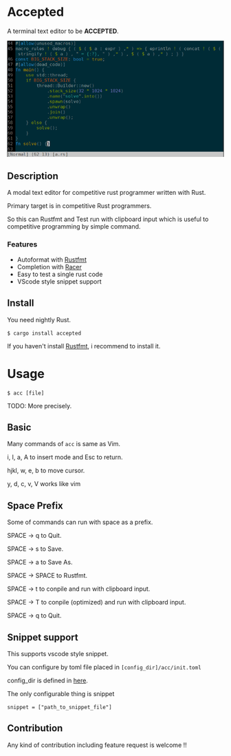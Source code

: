 Accepted
===

A terminal text editor to be **ACCEPTED**.

![Accepted screenshot](demo.png "acc")

## Description

A modal text editor for competitive rust programmer written with Rust.

Primary target is in competitive Rust programmers.

So this can Rustfmt and Test run with clipboard input which is useful to competitive programming by simple command.

### Features

* Autoformat with [Rustfmt](https://github.com/rust-lang-nursery/rustfmt) 
* Completion with [Racer](https://github.com/racer-rust/racer)
* Easy to test a single rust code
* VScode style snippet support

## Install

You need nightly Rust.

```
$ cargo install accepted
```

If you haven't install [Rustfmt](https://github.com/rust-lang-nursery/rustfmt), i recommend to install it.

# Usage

```
$ acc [file]
```

TODO: More precisely.

## Basic

Many commands of `acc` is same as Vim.

i, I, a, A to insert mode and Esc to return.

hjkl, w, e, b to move cursor.

y, d, c, v, V works like vim

## Space Prefix

Some of commands can run with space as a prefix.

SPACE -> q to Quit.

SPACE -> s to Save.

SPACE -> a to Save As.

SPACE -> SPACE to Rustfmt.

SPACE -> t to conpile and run with clipboard input.

SPACE -> T to conpile (optimized) and run with clipboard input.

SPACE -> q to Quit.

## Snippet support

This supports vscode style snippet.

You can configure by toml file placed in `[config_dir]/acc/init.toml`

config_dir is defined in [here](https://docs.rs/dirs/1.0.3/dirs/fn.config_dir.html).

The only configurable thing is snippet 

```
snippet = ["path_to_snippet_file"]
```


## Contribution

Any kind of contribution including feature request is welcome !!